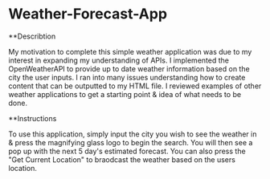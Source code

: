 # Weather-Forecast-App

**Describtion

My motivation to complete this simple weather application was due to my interest in expanding my understanding of APIs. I implemented the OpenWeatherAPI to provide up to date weather information based on the city the user inputs. I ran into many issues understanding how to create content that can be outputted to my HTML file. I reviewed examples of other weather applications to get a starting point & idea of what needs to be done. 


**Instructions 
 
 To use this application, simply input the city you wish to see the weather in & press the magnifying glass logo to begin the search. You will then see a pop up with the next 5 day's estimated forecast. You can also press the "Get Current Location" to braodcast the weather based on the users location.
 

